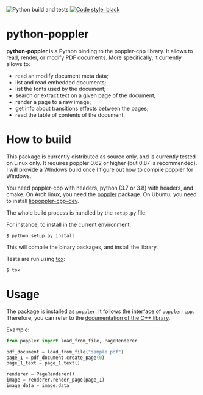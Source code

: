 ![Python build and tests](https://github.com/cbrunet/python-poppler/workflows/Python%20build%20and%20tests/badge.svg?branch=master)
[![Code style: black](https://img.shields.io/badge/code%20style-black-000000.svg)](https://github.com/psf/black)


# python-poppler

**python-poppler** is a Python binding to the poppler-cpp library. It allows to read, render, or modify PDF documents.
More specifically, it currently allows to:
- read an modify document meta data;
- list and read embedded documents;
- list the fonts used by the document;
- search or extract text on a given page of the document;
- render a page to a raw image;
- get info about transitions effects between the pages;
- read the table of contents of the document.



# How to build

This package is currently distributed as source only, and is currently tested on Linux only.
It requires poppler 0.62 or higher (but 0.87 is recommended).
I will provide a WIndows build once I figure out how to compile poppler for Windows.

You need poppler-cpp with headers, python (3.7 or 3.8) with headers, and cmake.
On Arch linux, you need the [poppler](https://security.archlinux.org/package/poppler) package.
On Ubuntu, you need to install [libpoppler-cpp-dev](https://packages.ubuntu.com/bionic/libpoppler-cpp-dev).

The whole build process is handled by the `setup.py` file.

For instance, to install in the current environment:

```
$ python setup.py install
```

This will compile the binary packages, and install the library.

Tests are run using [tox](https://tox.readthedocs.io/en/latest/):

```
$ tox
```


# Usage

The package is installed as `poppler`. It follows the interface of `poppler-cpp`. Therefore, you can refer to the [documentation of the C++ library](https://poppler.freedesktop.org/api/cpp/namespacepoppler.html).


Example:

```python
from poppler import load_from_file, PageRenderer

pdf_document = load_from_file("sample.pdf")
page_1 = pdf_document.create_page(0)
page_1_text = page_1.text()

renderer = PageRenderer()
image = renderer.render_page(page_1)
image_data = image.data
```
